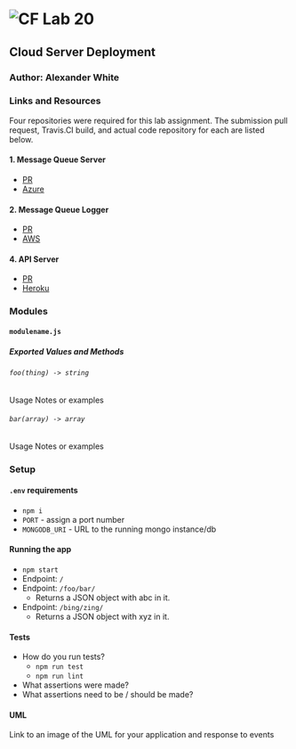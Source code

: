 ![CF](http://i.imgur.com/7v5ASc8.png) Lab 20
=================================================

## Cloud Server Deployment

### Author: Alexander White

### Links and Resources
Four repositories were required for this lab assignment. The submission pull request, Travis.CI build, and actual code repository for each are listed below.
#### 1. Message Queue Server 
   * [PR](https://github.com/alex-white-401-advanced-javascript/log-19-server/pull/1)
   * [Azure]()
   <!-- * [Travis]() -->
#### 2. Message Queue Logger 
   * [PR](https://github.com/alex-white-401-advanced-javascript/lab-19-logger/pull/1)
   * [AWS]()
   <!-- * [Travis]() -->
#### 4. API Server
   * [PR](https://github.com/alex-white-401-advanced-javascript/log-19-api-server/pull/1)
   * [Heroku]()
   <!-- * [Travis]() -->


### Modules
#### `modulename.js`
##### Exported Values and Methods

###### `foo(thing) -> string`
<!-- If you finished everything, you should be able to copy/paste the lab requirements and put them in present tense. -->
Usage Notes or examples

###### `bar(array) -> array`
Usage Notes or examples

### Setup
#### `.env` requirements
* `npm i`
* `PORT` - assign a port number
* `MONGODB_URI` - URL to the running mongo instance/db


#### Running the app
* `npm start`
* Endpoint: `/`
* Endpoint: `/foo/bar/`
  * Returns a JSON object with abc in it.
* Endpoint: `/bing/zing/`
  * Returns a JSON object with xyz in it.
  
#### Tests
* How do you run tests?
  * `npm run test`
  * `npm run lint`
* What assertions were made?
* What assertions need to be / should be made?

#### UML
Link to an image of the UML for your application and response to events
